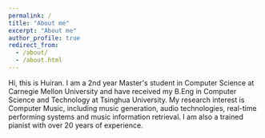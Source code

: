 ```yaml
---
permalink: /
title: "About me"
excerpt: "About me"
author_profile: true
redirect_from: 
  - /about/
  - /about.html
---
```


Hi, this is Huiran. I am a 2nd year Master's student in Computer Science at Carnegie Mellon University and have received my B.Eng in Computer Science and Technology at Tsinghua University. My research interest is Computer Music, including music generation, audio technologies, real-time performing systems and music information retrieval. I am also a trained pianist with over 20 years of experience.
